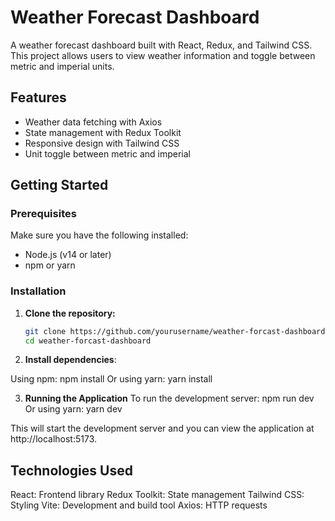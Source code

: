 # Weather Forecast Dashboard

A weather forecast dashboard built with React, Redux, and Tailwind CSS. This project allows users to view weather information and toggle between metric and imperial units.

## Features

- Weather data fetching with Axios
- State management with Redux Toolkit
- Responsive design with Tailwind CSS
- Unit toggle between metric and imperial

## Getting Started

### Prerequisites

Make sure you have the following installed:
- Node.js (v14 or later)
- npm or yarn

### Installation

1. **Clone the repository:**

   ```bash
   git clone https://github.com/yourusername/weather-forcast-dashboard.git
   cd weather-forcast-dashboard

2. **Install dependencies**:

Using npm: npm install
Or using yarn: yarn install



3. **Running the Application**
To run the development server:
npm run dev
Or using yarn: yarn dev

This will start the development server and you can view the application at http://localhost:5173.


## Technologies Used
React: Frontend library
Redux Toolkit: State management
Tailwind CSS: Styling
Vite: Development and build tool
Axios: HTTP requests



